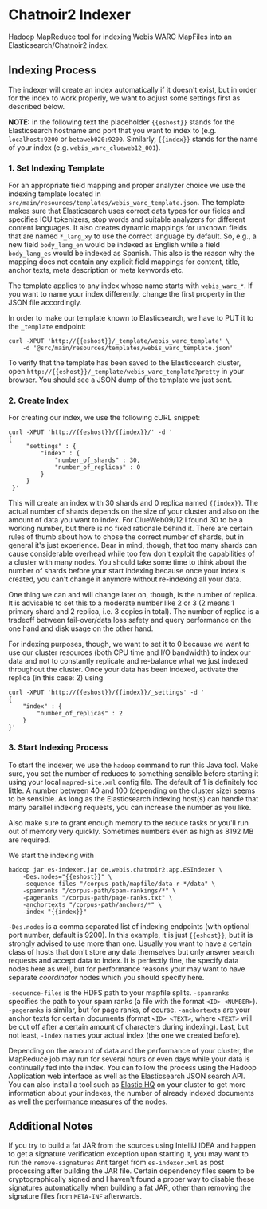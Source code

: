 # Chatnoir2 Indexer

Hadoop MapReduce tool for indexing Webis WARC MapFiles into an Elasticsearch/Chatnoir2 index.

## Indexing Process
The indexer will create an index automatically if it doesn't exist, but in order for the index to work properly,
we want to adjust some settings first as described below.

**NOTE:** in the following text the placeholder `{{eshost}}` stands for the Elasticsearch hostname and port
 that you want to index to (e.g. `localhost:9200` or `betaweb020:9200`.
 Similarly, `{{index}}` stands for the name of your index (e.g. `webis_warc_clueweb12_001`).

### 1. Set Indexing Template
For an appropriate field mapping and proper analyzer choice we use the indexing template located in
`src/main/resources/templates/webis_warc_template.json`. The template makes sure that Elasticsearch
uses correct data types for our fields and specifies ICU tokenizers, stop words and suitable analyzers
for different content languages. It also creates dynamic mappings for unknown fields that are named
`*_lang_xy` to use the correct language by default. So, e.g., a new field `body_lang_en` would be indexed as
English while a field `body_lang_es` would be indexed as Spanish. This also is the reason why the mapping
does not contain any explicit field mappings for content, title, anchor texts, meta description or meta keywords etc.

The template applies to any index whose name starts with `webis_warc_*`. If you want to name your
index differently, change the first property in the JSON file accordingly.

In order to make our template known to Elasticsearch, we have to PUT it to the `_template` endpoint:

    curl -XPUT 'http://{{eshost}}/_template/webis_warc_template' \
        -d '@src/main/resources/templates/webis_warc_template.json'
        

To verify that the template has been saved to the Elasticsearch cluster, open
`http://{{eshost}}/_template/webis_warc_template?pretty` in your browser. You should see a JSON dump
of the template we just sent.

### 2. Create Index
For creating our index, we use the following cURL snippet:

    curl -XPUT 'http://{{eshost}}/{{index}}/' -d '
    {
         "settings" : {
             "index" : {
                 "number_of_shards" : 30,
                 "number_of_replicas" : 0
             }
         }
     }'

This will create an index with 30 shards and 0 replica named `{{index}}`. The actual number of shards depends on the
size of your cluster and also on the amount of data you want to index. For ClueWeb09/12 I found 30 to be a working
number, but there is no fixed rationale behind it. There are certain rules of thumb about how to chose the correct
number of shards, but in general it's just experience. Bear in mind, though, that too many shards can cause considerable
overhead while too few don't exploit the capabilities of a cluster with many nodes. You should take some time to think
about the number of shards before your start indexing because once your index is created, you can't change it anymore
without re-indexing all your data.

One thing we can and will change later on, though, is the number of replica. It is advisable to set this to a moderate
number like 2 or 3 (2 means 1 primary shard and 2 replica, i.e. 3 copies in total). The number of replica is a tradeoff
between fail-over/data loss safety and query performance on the one hand and disk usage on the other hand.

For indexing purposes, though, we want to set it to 0 because we want to use our cluster resources (both CPU time
and I/O bandwidth) to index our data and not to constantly replicate and re-balance what we just indexed throughout
the cluster. Once your data has been indexed, activate the replica (in this case: 2) using

    curl -XPUT 'http://{{eshost}}/{{index}}/_settings' -d '
    {
        "index" : {
            "number_of_replicas" : 2
        }
    }'

### 3. Start Indexing Process
To start the indexer, we use the `hadoop` command to run this Java tool. Make sure, you set the number of reduces to
something sensible before starting it using your local `mapred-site.xml` config file. The default of 1 is definitely too
little. A number between 40 and 100 (depending on the cluster size) seems to be sensible. As long as the Elasticsearch
indexing host(s) can handle that many parallel indexing requests, you can increase the number as you like.

Also make sure to grant enough memory to the reduce tasks or you'll run out of memory very quickly. Sometimes
numbers even as high as 8192 MB are required.

We start the indexing with

    hadoop jar es-indexer.jar de.webis.chatnoir2.app.ESIndexer \
        -Des.nodes="{{eshost}}" \
        -sequence-files "/corpus-path/mapfile/data-r-*/data" \
        -spamranks "/corpus-path/spam-rankings/*" \
        -pageranks "/corpus-path/page-ranks.txt" \
        -anchortexts "/corpus-path/anchors/*" \
        -index "{{index}}"

`-Des.nodes` is a comma separated list of indexing endpoints (with optional port number, default is 9200).
In this example, it is just `{{eshost}}`, but it is strongly advised to use more than one. Usually you want to have
a certain class of hosts that don't store any data themselves but only answer search requests and accept data
to index. It is perfectly fine, the specify data nodes here as well, but for performance reasons your may want to
have separate *coordinator* nodes which you should specify here.

`-sequence-files` is the HDFS path to your mapfile splits. `-spamranks` specifies the path to your spam ranks
(a file with the format `<ID> <NUMBER>`). `-pageranks` is similar, but for page ranks, of course.
`-anchortexts` are your anchor texts for certain documents (format
`<ID> <TEXT>`, where `<TEXT>` will be cut off after a certain amount of characters during indexing).
Last, but not least, `-index` names your actual index (the one we created before).

Depending on the amount of data and the performance of your cluster, the MapReduce job may run for several hours or
even days while your data is continually fed into the index.
You can follow the process using the Hadoop Application web interface as well as the Elasticsearch JSON search API.
You can also install a tool such as [Elastic HQ](http://www.elastichq.org/) on your cluster to get more information
about your indexes, the number of already indexed documents as well the performance measures of the nodes.

## Additional Notes
If you try to build a fat JAR from the sources using IntelliJ IDEA and happen to get a signature verification
exception upon starting it, you may want to run the `remove-signatures` Ant target from `es-indexer.xml`
as post processing after building the JAR file. Certain dependency files seem to be cryptographically signed
and I haven't found a proper way to disable these signatures automatically when building a fat JAR, other
than removing the signature files from `META-INF` afterwards.